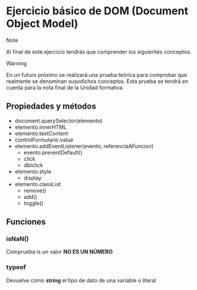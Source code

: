 # Ejercicio básico de DOM (Document Object Model)

>[!NOTE]
>Al final de este ejercicio tendrás que comprender los siguientes conceptos.

>[!WARNING]
>En un futuro próximo se realizará una prueba teórica para comprobar que realmente se denominan susodichos conceptos. Esta prueba se tendrá en cuenta para la nota final de la Unidad formativa

## Propiedades y métodos

- document.querySelector(elemento)
- elemento.innerHTML
- elemento.textContent
- controlFormulario.value
- elemento.addEventListener(evento, referenciaAFuncion)
  - evento.preventDefault()
  - click
  - dblclick
- elemento.style
  - display
- elemento.classList
  - remove()
  - add()
  - toggle()

## Funciones

### isNaN()

Comprueba is un valor **NO ES UN NÚMERO**

### typeof

Devuelve como **string** el tipo de dato de una variable o literal
